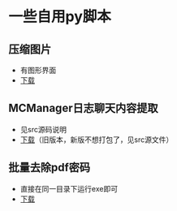 # 一些自用py脚本
## 压缩图片
* 有图形界面
* [下载](https://github.com/n1uf/py-script/raw/refs/heads/master/%E5%9B%BE%E7%89%87%E5%8E%8B%E7%BC%A9%E5%A4%A7%E5%B0%8F/%E5%8E%8B%E7%BC%A9%E5%9B%BE%E7%89%87%E5%A4%A7%E5%B0%8F.exe)
## MCManager日志聊天内容提取
* 见src源码说明
* [下载](https://github.com/n1uf/py-script/raw/refs/heads/master/MC%E6%9C%8D%E5%8A%A1%E5%99%A8%E6%97%A5%E5%BF%97%E8%81%8A%E5%A4%A9%E6%8F%90%E5%8F%96/extract_logs.exe)（旧版本，新版不想打包了，见src源文件）
## 批量去除pdf密码
* 直接在同一目录下运行exe即可
* [下载](https://github.com/n1uf/py-script/blob/master/%E6%89%B9%E9%87%8F%E5%8E%BB%E9%99%A4%E5%B7%B2%E7%9F%A5pdf%E5%AF%86%E7%A0%81/remove_pdf_password.exe)
